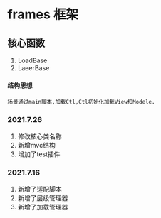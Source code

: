 # frames 框架

## 核心函数 
1. LoadBase
2. LaeerBase

#### 结构思想
    场景通过main脚本,加载Ctl,Ctl初始化加载View和Modele.

### 2021.7.26
1. 修改核心类名称
2. 新增mvc结构
3. 增加了test插件

### 2021.7.16

1. 新增了适配脚本
2. 新增了层级管理器
3. 新增了加载管理器
